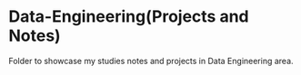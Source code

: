 # Data-Engineering(Projects and Notes)
Folder to showcase my studies notes and projects in Data Engineering area.




